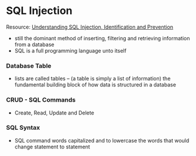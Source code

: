 # SQL Injection

Resource: [Understanding SQL Injection, Identification and Prevention](https://www.varonis.com/blog/sql-injection-identification-and-prevention-part-1)

- still the dominant method of inserting, filtering and retrieving information from a database
-  SQL is a full programming language unto itself

### Database Table
- lists are called tables – (a table is simply a list of information) the fundamental building block of how data is structured in a database

### CRUD - SQL Commands
- Create, Read, Update and Delete

### SQL Syntax
- SQL command words capitalized and to lowercase the words that would change statement to statement


